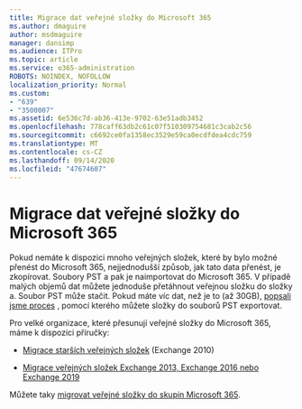 ```yaml
---
title: Migrace dat veřejné složky do Microsoft 365
ms.author: dmaguire
author: msdmaguire
manager: dansimp
ms.audience: ITPro
ms.topic: article
ms.service: o365-administration
ROBOTS: NOINDEX, NOFOLLOW
localization_priority: Normal
ms.custom:
- "639"
- "3500007"
ms.assetid: 6e536c7d-ab36-413e-9702-63e51adb3452
ms.openlocfilehash: 778caff63db2c61c07f510309754681c3cab2c56
ms.sourcegitcommit: c6692ce0fa1358ec3529e59ca0ecdfdea4cdc759
ms.translationtype: MT
ms.contentlocale: cs-CZ
ms.lasthandoff: 09/14/2020
ms.locfileid: "47674607"
---
```

# <a name="migrate-public-folder-data-to-microsoft-365"></a>Migrace dat veřejné složky do Microsoft 365

Pokud nemáte k dispozici mnoho veřejných složek, které by bylo možné přenést do Microsoft 365, nejjednodušší způsob, jak tato data přenést, je zkopírovat. Soubory PST a pak je naimportovat do Microsoft 365. V případě malých objemů dat můžete jednoduše přetáhnout veřejnou složku do složky a. Soubor PST může stačit. Pokud máte víc dat, než je to (až 30GB), [popsali jsme proces](https://technet.microsoft.com/library/dn874017%28v=exchg.150%29.aspx) , pomocí kterého můžete složky do souborů PST exportovat.
  
Pro velké organizace, které přesunují veřejné složky do Microsoft 365, máme k dispozici příručky:
  
- [Migrace starších veřejných složek](https://docs.microsoft.com/exchange/collaboration-exo/public-folders/batch-migration-of-legacy-public-folders) (Exchange 2010)

- [Migrace veřejných složek Exchange 2013, Exchange 2016 nebo Exchange 2019](https://docs.microsoft.com/Exchange/collaboration/public-folders/migrate-to-exchange-online)

Můžete taky [migrovat veřejné složky do skupin Microsoft 365](https://docs.microsoft.com/Exchange/collaboration/public-folders/migrate-to-office-365-groups).
  